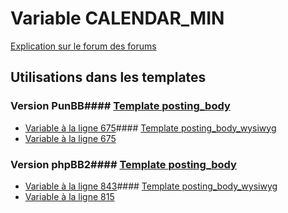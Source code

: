 # Variable CALENDAR_MIN
[Explication sur le forum des forums](http://forum.forumactif.com/t294113-listing-des-variables#CALENDAR_MIN)
## Utilisations dans les templates
### Version PunBB#### [Template posting_body](punbb/posting_body.md)
* [Variable à la ligne 675](../punbb/posting_body.tpl#L675)#### [Template posting_body_wysiwyg](punbb/posting_body_wysiwyg.md)
* [Variable à la ligne 675](../punbb/posting_body_wysiwyg.tpl#L675)
### Version phpBB2#### [Template posting_body](subsilver/posting_body.md)
* [Variable à la ligne 843](../subsilver/posting_body.tpl#L843)#### [Template posting_body_wysiwyg](subsilver/posting_body_wysiwyg.md)
* [Variable à la ligne 815](../subsilver/posting_body_wysiwyg.tpl#L815)